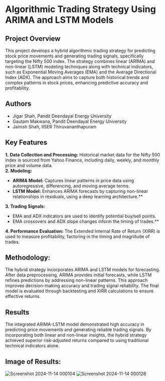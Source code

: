 # Algorithmic Trading Strategy Using ARIMA and LSTM Models
## Project Overview
This project develops a hybrid algorithmic trading strategy for predicting stock price movements and generating trading signals, specifically targeting the Nifty 500 index. The strategy combines linear (ARIMA) and non-linear (LSTM) modeling techniques along with technical indicators, such as Exponential Moving Averages (EMA) and the Average Directional Index (ADX). The approach aims to capture both historical trends and complex patterns in stock prices, enhancing predictive accuracy and profitability.

## Authors
- Jigar Shah, Pandit Deendayal Energy University
- Gautam Makwana, Pandit Deendayal Energy University
- Jainish Shah, IISER Thiruvananthapuram

## Key Features
**1.** **Data Collection and Processing:** Historical market data for the Nifty 500 index is sourced from Yahoo Finance, including daily, weekly, and monthly price and volume data.<br>
**2. Modeling:** 
  - **ARIMA Model:** Captures linear patterns in price data using autoregressive, differencing, and moving average terms.
  - **LSTM Model:** Enhances ARIMA forecasts by capturing non-linear relationships in residuals, using a deep learning architecture.**<br>
  
**3. Trading Signals:**
  - EMA and ADX indicators are used to identify potential buy/sell points.
  - EMA crossovers and ADX slope changes inform the timing of trades.**<br>
  
**4. Performance Evaluation:** The Extended Internal Rate of Return (XIRR) is used to measure profitability, factoring in the timing and magnitude of trades.<br>

## Methodology:
The hybrid strategy incorporates ARIMA and LSTM models for forecasting. After data preprocessing, ARIMA provides initial forecasts, while LSTM refines predictions by addressing non-linear patterns. This approach improves decision-making accuracy and trading signal reliability. The final model is evaluated through backtesting and XIRR calculations to ensure effective returns.

## Results
The integrated ARIMA-LSTM model demonstrated high accuracy in predicting price movements and generating reliable trading signals. By incorporating both linear and non-linear insights, the hybrid strategy achieved superior risk-adjusted returns compared to using traditional technical indicators alone.

## Image of Results:
![Screenshot 2024-11-14 000104](https://github.com/user-attachments/assets/f00a1606-0232-40cc-91b3-440ce4ada1f4)
![Screenshot 2024-11-14 000126](https://github.com/user-attachments/assets/87878c77-0913-450c-a1b2-48b3bb3ffece)

